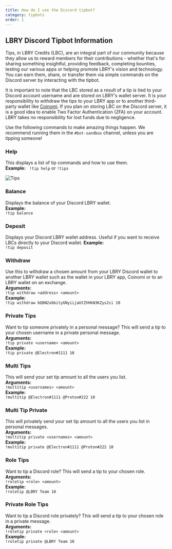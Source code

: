 ```yaml
---
title: How do I use the Discord tipbot?
category: tipbots
order: 1
---
```


## LBRY Discord Tipbot Information

Tips, in LBRY Credits (LBC), are an integral part of our community because they allow us to reward members for their contributions - whether that's for sharing something insightful, providing feedback, completing bounties, testing our various apps or helping promote LBRY's vision and technology. You can earn them, share, or transfer them via simple commands on the Discord server by interacting with the tipbot.

It is important to note that the LBC stored as a result of a tip is tied to your Discord account username and are stored on LBRY's wallet server. It is your responsibility to withdraw the tips to your LBRY app or to another third-party wallet like [Coinomi](https://play.google.com/store/apps/details?id=com.coinomi.wallet). If you plan on storing LBC on the Discord server, it is a good idea to enable Two Factor Authentication (2FA) on your account. LBRY takes no responsibility for lost funds due to negligence.

Use the following commands to make amazing things happen. We recommend running them in the `#bot-sandbox` channel, unless you are tipping someone!

### Help
This displays a list of tip commands and how to use them.  
**Example:**  
`!tip help` or `!tips`

![Tips](https://spee.ch/0/update-screenshot.jpeg)

### Balance
Displays the balance of your Discord LBRY wallet.   
**Example:**   
`!tip balance`

### Deposit
Displays your Discord LBRY wallet address. Useful if you want to receive LBCs directly to your Discord wallet.
**Example:**  
`!tip deposit`

### Withdraw
Use this to withdraw a chosen amount from your LBRY Discord wallet to another LBRY wallet such as the wallet in your LBRY app, Coinomi or to an LBRY wallet on an exchange.  
**Arguments:**   
`!tip withdraw <address> <amount>`  
**Example:**  
`!tip withdraw bQ8N2xbbityGNyiijaUtZVHkN3KZys2ci 10`

### Private Tips
Want to tip someone privately in a personal message? This will send a tip to your chosen username in a private personal message.  
**Arguments:**  
`!tip private <username> <amount>`  
**Example:**  
`!tip private @Electron#1111 10`  

### Multi Tips
This will send your set tip amount to all the users you list.  
**Arguments:**  
`!multitip <usernames> <amount>`  
**Example:**  
`!multitip @Electron#1111 @Proton#222 10`  

### Multi Tip Private
This will privately send your set tip amount to all the users you list in personal messages.  
**Arguments:**  
`!multitip private <usernames> <amount>`    
**Example:**  
`!multitip private @Electron#1111 @Proton#222 10`  

### Role Tips
Want to tip a Discord role? This will send a tip to your chosen role.  
**Arguments:**    
`!roletip <role> <amount>`  
**Example:**  
`!roletip @LBRY Team 10`  

### Private Role Tips
Want to tip a Discord role privately? This will send a tip to your chosen role in a private message.  
**Arguments:**  
`!roletip private <role> <amount>`  
**Example:**  
`!roletip private @LBRY Team 10`
